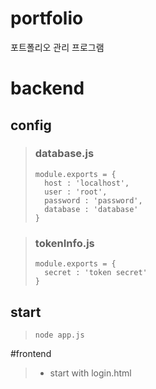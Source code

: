# portfolio
포트폴리오 관리 프로그램

# backend

## config

>### database.js
>```
>module.exports = {
>	host : 'localhost',
>	user : 'root',
>	password : 'password',
>	database : 'database'
>}
>```

>### tokenInfo.js
>```
>module.exports = {
>	secret : 'token secret'
>}
>```


## start
>```
>node app.js
>```

#frontend
> * start with login.html
